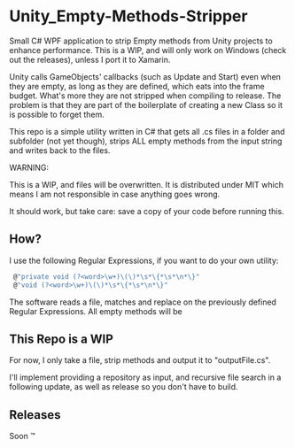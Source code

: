 # Unity_Empty-Methods-Stripper
Small C# WPF application to strip Empty methods from Unity projects to enhance performance. This is a WIP, and will only work on Windows (check out the releases), unless I port it to Xamarin.

Unity calls GameObjects'  callbacks (such as Update and Start) even when they are empty, as long as they are defined, which eats into the frame budget. What's more they are not stripped when compiling to release. The problem is that they are part of the boilerplate of creating a new Class so it is possible to forget them. 

This repo is a simple utility written in C# that gets all .cs files in a folder and subfolder (not yet though), strips ALL empty methods from the input string and writes back to the files.



WARNING:

This is a WIP, and files will be overwritten. It is distributed under MIT which means I am not responsible in case anything goes wrong.  

It should work, but take care: save a copy of your code before running this.



## How?  

I use the following Regular Expressions, if you want to do your own utility:

```csharp
 @"private void (?<word>\w+)\(\)*\s*\{*\s*\n*\}"
 @"void (?<word>\w+)\(\)*\s*\{*\s*\n*\}"
```



The software reads a file, matches and replace on the previously defined Regular Expressions. All empty methods will be 



## This Repo is a WIP  

For now, I only take a file, strip methods and output it to "outputFile.cs". 

I'll implement providing a repository as input, and recursive file search in a following update, as well as release so you don't have to build.



## Releases  

Soon :tm:







